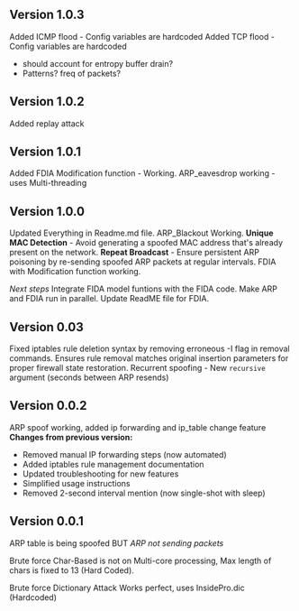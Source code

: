 ## Version 1.0.3
Added ICMP flood - Config variables are hardcoded
Added TCP flood - Config variables are hardcoded

- should account for entropy buffer drain?
- Patterns? freq of packets?

## Version 1.0.2
Added replay attack

## Version 1.0.1
Added FDIA Modification function - Working.
ARP_eavesdrop working - uses Multi-threading

## Version 1.0.0
Updated Everything in Readme.md file.
ARP_Blackout Working.
**Unique MAC Detection** -  Avoid generating a spoofed MAC address that's already present on the network.
**Repeat Broadcast** - Ensure persistent ARP poisoning by re-sending spoofed ARP packets at regular intervals.
FDIA with Modification function working.

*Next steps*
Integrate FIDA model funtions with the FIDA code.
Make ARP and FDIA run in parallel.
Update ReadME file for FDIA.

## Version 0.03
Fixed iptables rule deletion syntax by removing erroneous -I flag in removal commands.
Ensures rule removal matches original insertion parameters for proper firewall state restoration.
Recurrent spoofing - New `recursive` argument (seconds between ARP resends)  

## Version 0.0.2
ARP spoof working, added ip forwarding and ip_table change feature
**Changes from previous version:**
- Removed manual IP forwarding steps (now automated)
- Added iptables rule management documentation
- Updated troubleshooting for new features
- Simplified usage instructions
- Removed 2-second interval mention (now single-shot with sleep)

## Version 0.0.1
ARP table is being spoofed
BUT *ARP not sending packets*

Brute force Char-Based is not on Multi-core processing, Max length of chars is fixed to 13 (Hard Coded).

Brute force Dictionary Attack Works perfect, uses InsidePro.dic (Hardcoded)





